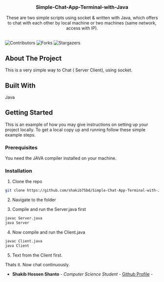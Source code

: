 <br/>
<p align="center">
  <h3 align="center">Simple-Chat-App-Terminal-with-Java</h3>

  <p align="center">
    These are two simple scripts using socket & written with Java, which offers to chat with each other by local machine or two machines (same network, access with IP).
    <br/>
    <br/>
  </p>
</p>

![Contributors](https://img.shields.io/github/contributors/shakib75bd/Simple-Chat-App-Terminal-with-Java?color=dark-green) ![Forks](https://img.shields.io/github/forks/shakib75bd/Simple-Chat-App-Terminal-with-Java?style=social) ![Stargazers](https://img.shields.io/github/stars/shakib75bd/Simple-Chat-App-Terminal-with-Java?style=social) 

## About The Project

This is a very simple way to Chat ( Server Client), using socket.



## Built With

Java

## Getting Started

This is an example of how you may give instructions on setting up your project locally.
To get a local copy up and running follow these simple example steps.

### Prerequisites

You need the JAVA compiler installed on your machine.


### Installation

1. Clone the repo

```sh
git clone https://github.com/shakib75bd/Simple-Chat-App-Terminal-with-Java
```

2. Navigate to the folder


3. Compile and run the Server.java first

```sh
javac Server.java
java Server
```

4. Now compile and run the Client.java

```sh
javac Client.java
java Client
```

5. Text from the Client first.

Thats it. Now chat continuously.




* **Shakib Hossen Shanto** - *Computer Science Student* - [Github Profile](https://github.com/shakib75bd) - 

